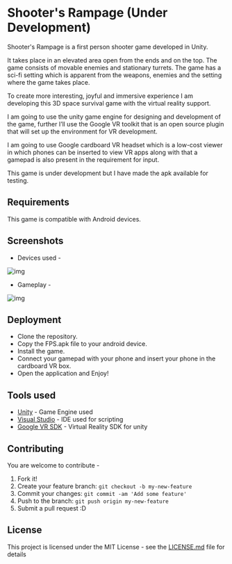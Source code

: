 # Shooter's Rampage (Under Development)

Shooter's Rampage is a first person shooter game developed in Unity. </br> 

It takes place in an elevated area open from the ends and on the top. The game consists of movable enemies and stationary turrets. The game has a sci-fi setting which is apparent from the weapons, enemies and the setting where the game takes place.

To create more interesting, joyful and immersive experience I am developing this 3D space survival game with the virtual reality support.

I am going to use the unity game engine for designing and development of the game, further I’ll use the Google VR toolkit that is an open source plugin that will set up the environment for VR development.

I am going to use Google cardboard VR headset which is a low-cost viewer in which phones can be inserted to view VR apps along with that a gamepad is also present in the requirement for input. 

This game is under development but I have made the apk available for testing.

## Requirements

This game is compatible with Android devices. 

## Screenshots

* Devices used -

![img]()

* Gameplay -

![img]()


## Deployment

* Clone the repository.
* Copy the FPS.apk file to your android device.
* Install the game.
* Connect your gamepad with your phone and insert your phone in the cardboard VR box.
* Open the application and Enjoy!

## Tools used  

* [Unity](https://unity.com/) - Game Engine used
* [Visual Studio](https://visualstudio.microsoft.com/) - IDE used for scripting
* [Google VR SDK](https://github.com/googlevr/gvr-unity-sdk) - Virtual Reality SDK for unity

## Contributing

You are welcome to contribute -

1. Fork it!
2. Create your feature branch: `git checkout -b my-new-feature`
3. Commit your changes: `git commit -am 'Add some feature'`
4. Push to the branch: `git push origin my-new-feature`
5. Submit a pull request :D

## License

This project is licensed under the MIT License - see the [LICENSE.md](LICENSE.md) file for details

